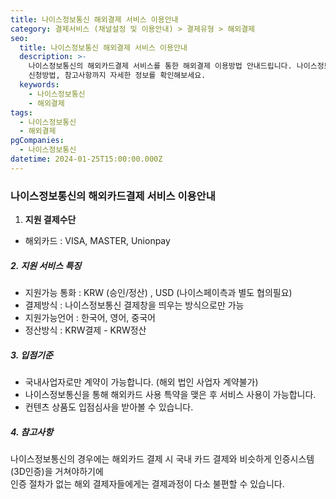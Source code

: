 ```yaml
---
title: 나이스정보통신 해외결제 서비스 이용안내
category: 결제서비스 (채널설정 및 이용안내) > 결제유형 > 해외결제
seo:
  title: 나이스정보통신 해외결제 서비스 이용안내
  description: >-
    나이스정보통신의 해외카드결제 서비스를 통한 해외결제 이용방법 안내드립니다. 나이스정보통신의 지원결제 수단 및 특징, 입점기준, 특약
    신청방법, 참고사항까지 자세한 정보를 확인해보세요.
  keywords:
    - 나이스정보통신
    - 해외결제
tags:
  - 나이스정보통신
  - 해외결제
pgCompanies:
  - 나이스정보통신
datetime: 2024-01-25T15:00:00.000Z
---
```


<Callout content="나이스정보통신을 통한 해외결제 이용방법 안내드립니다." />

### **나이스정보통신의 해외카드결제 서비스 이용안내**

1. **지원 결제수단**

- 해외카드 : VISA, MASTER, Unionpay

##### **2. 지원 서비스 특징**

- 지원가능 통화 : KRW (승인/정산) , USD (나이스페이측과 별도 협의필요)
- 결제방식 : 나이스정보통신 결제창을 띄우는 방식으로만 가능
- 지원가능언어 : 한국어, 영어, 중국어
- 정산방식 : KRW결제 - KRW정산

##### **3. 입점기준**

- 국내사업자로만 계약이 가능합니다. (해외 법인 사업자 계약불가)
- 나이스정보통신을 통해 해외카드 사용 특약을 맺은 후 서비스 사용이 가능합니다.
- 컨텐츠 상품도 입점심사을 받아볼 수 있습니다.

##### **4. 참고사항**

나이스정보통신의 경우에는 해외카드 결제 시 국내 카드 결제와 비슷하게 인증시스템(3D인증)을 거쳐야하기에\
인증 절차가 없는 해외 결제자들에게는 결제과정이 다소 불편할 수 있습니다.

<Callout content="나이스페이 고객센터로 문의하여 해외카드 서비스 신청
나이스페이 신규계약부서 : 1661-7335 - 3 혹은 pghelp@nicepay.co.kr 로 문의" title="특약 신청방법" icon="💡" />

<Callout title="V2 나이스정보통신 연동가이드 보러가기↗" />

<Callout title="V1 나이스정보통신 연동가이드 보러가기↗" />
